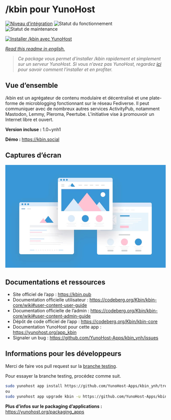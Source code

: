 <!--
N.B.: This README was automatically generated by https://github.com/YunoHost/apps/tree/master/tools/README-generator
It shall NOT be edited by hand.
-->

# /kbin pour YunoHost

[![Niveau d’intégration](https://dash.yunohost.org/integration/kbin.svg)](https://dash.yunohost.org/appci/app/kbin) ![Statut du fonctionnement](https://ci-apps.yunohost.org/ci/badges/kbin.status.svg) ![Statut de maintenance](https://ci-apps.yunohost.org/ci/badges/kbin.maintain.svg)

[![Installer /kbin avec YunoHost](https://install-app.yunohost.org/install-with-yunohost.svg)](https://install-app.yunohost.org/?app=kbin)

*[Read this readme in english.](./README.md)*

> *Ce package vous permet d’installer /kbin rapidement et simplement sur un serveur YunoHost.
Si vous n’avez pas YunoHost, regardez [ici](https://yunohost.org/#/install) pour savoir comment l’installer et en profiter.*

## Vue d’ensemble

/kbin est un agrégateur de contenu modulaire et décentralisé et une plate-forme de microblogging fonctionnant sur le réseau Fediverse. Il peut communiquer avec de nombreux autres services ActivityPub, notamment Mastodon, Lemmy, Pleroma, Peertube. L'initiative vise à promouvoir un Internet libre et ouvert.


**Version incluse :** 1.0~ynh1

**Démo :** https://kbin.social

## Captures d’écran

![Capture d’écran de /kbin](./doc/screenshots/example.jpg)

## Documentations et ressources

* Site officiel de l’app : <https://kbin.pub>
* Documentation officielle utilisateur : <https://codeberg.org/Kbin/kbin-core/wiki#user-content-user-guide>
* Documentation officielle de l’admin : <https://codeberg.org/Kbin/kbin-core/wiki#user-content-admin-guide>
* Dépôt de code officiel de l’app : <https://codeberg.org/Kbin/kbin-core>
* Documentation YunoHost pour cette app : <https://yunohost.org/app_kbin>
* Signaler un bug : <https://github.com/YunoHost-Apps/kbin_ynh/issues>

## Informations pour les développeurs

Merci de faire vos pull request sur la [branche testing](https://github.com/YunoHost-Apps/kbin_ynh/tree/testing).

Pour essayer la branche testing, procédez comme suit.

``` bash
sudo yunohost app install https://github.com/YunoHost-Apps/kbin_ynh/tree/testing --debug
ou
sudo yunohost app upgrade kbin -u https://github.com/YunoHost-Apps/kbin_ynh/tree/testing --debug
```

**Plus d’infos sur le packaging d’applications :** <https://yunohost.org/packaging_apps>